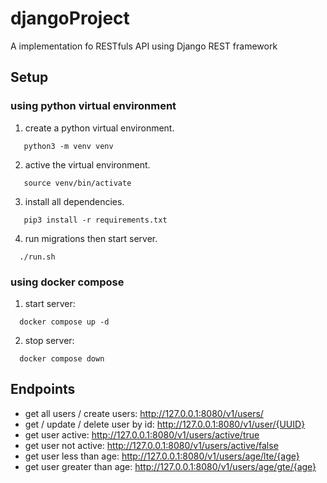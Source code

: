 # djangoProject

A implementation fo RESTfuls API using Django REST framework

## Setup

### using python virtual environment

1. create a python virtual environment.

```
   python3 -m venv venv
```

2. active the virtual environment.

```
   source venv/bin/activate
```

3. install all dependencies.

```
   pip3 install -r requirements.txt
```

4. run migrations then start server.

```
  ./run.sh
```

### using docker compose

1. start server:

```
  docker compose up -d
```

2. stop server:

```
  docker compose down
```

## Endpoints

- get all users / create users: http://127.0.0.1:8080/v1/users/
- get / update / delete user by id: http://127.0.0.1:8080/v1/user/{UUID}
- get user active: http://127.0.0.1:8080/v1/users/active/true
- get user not active: http://127.0.0.1:8080/v1/users/active/false
- get user less than age: http://127.0.0.1:8080/v1/users/age/lte/{age}
- get user greater than age: http://127.0.0.1:8080/v1/users/age/gte/{age}
